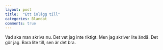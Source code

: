 ```yaml
---
layout: post
title:  "Ett inlägg till"
categories: Blandat
comments: true
---
```


Vad ska man skriva nu. Det vet jag inte riktigt. Men jag skriver lite ändå. Det gör jag. Bara lite till, sen är det bra.